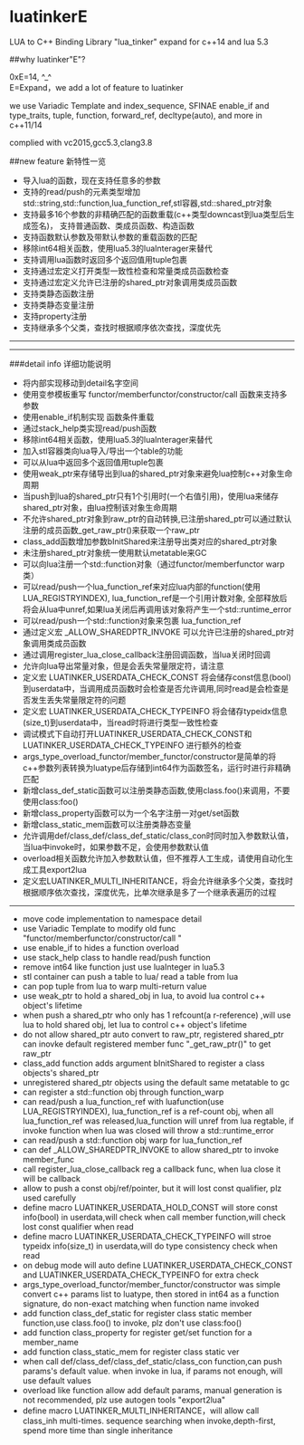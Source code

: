 # luatinkerE
LUA to C++ Binding Library "lua_tinker" expand for c++14 and lua 5.3

##why luatinker"E"?

0xE=14, ^_^  
E=Expand，we add a lot of feature to luatinker

we use Variadic Template and index_sequence, SFINAE enable_if and type_traits, tuple, function, forward_ref, decltype(auto), and more in c++11/14


complied with vc2015,gcc5.3,clang3.8


##new feature 新特性一览

* 导入lua的函数，现在支持任意多的参数
* 支持的read/push的元素类型增加std::string,std::function,lua_function_ref,stl容器,std::shared_ptr对象
* 支持最多16个参数的非精确匹配的函数重载(c++类型downcast到lua类型后生成签名)， 支持普通函数、类成员函数、构造函数
* 支持函数默认参数及带默认参数的重载函数的匹配
* 移除int64相关函数，使用lua5.3的luaInterager来替代  
* 支持调用lua函数时返回多个返回值用tuple包裹  
* 支持通过宏定义打开类型一致性检查和常量类成员函数检查
* 支持通过宏定义允许已注册的shared_ptr对象调用类成员函数    
* 支持类静态函数注册
* 支持类静态变量注册
* 支持property注册
* 支持继承多个父类，查找时根据顺序依次查找，深度优先

***



***




###detail info 详细功能说明
* 将内部实现移动到detail名字空间
* 使用变参模板重写 functor/memberfunctor/constructor/call 函数来支持多参数  
* 使用enable_if机制实现 函数条件重载  
* 通过stack_help类实现read/push函数  
* 移除int64相关函数，使用lua5.3的luaInterager来替代  
* 加入stl容器类向lua导入/导出一个table的功能  
* 可以从lua中返回多个返回值用tuple包裹  
* 使用weak_ptr来存储导出到lua的shared_ptr对象来避免lua控制c++对象生命周期  
* 当push到lua的shared_ptr只有1个引用时(一个右值引用)，使用lua来储存shared_ptr对象，由lua控制该对象生命周期
* 不允许shared_ptr对象到raw_ptr的自动转换,已注册shared_ptr可以通过默认注册的成员函数_get_raw_ptr()来获取一个raw_ptr  
* class_add函数增加参数bInitShared来注册导出类对应的shared_ptr对象  
* 未注册shared_ptr对象统一使用默认metatable来GC  
* 可以向lua注册一个std::function对象（通过functor/memberfunctor warp类）  
* 可以read/push一个lua_function_ref<RVal>来对应lua内部的function(使用LUA_REGISTRYINDEX), lua_function_ref是一个引用计数对象, 全部释放后将会从lua中unref,如果lua关闭后再调用该对象将产生一个std::runtime_error  
* 可以read/push一个std::function对象来包裹 lua_function_ref<RVal>    
* 通过定义宏 _ALLOW_SHAREDPTR_INVOKE 可以允许已注册的shared_ptr对象调用类成员函数    
* 通过调用register_lua_close_callback注册回调函数，当lua关闭时回调  
* 允许向lua导出常量对象，但是会丢失常量限定符，请注意 
* 定义宏 LUATINKER_USERDATA_CHECK_CONST 将会储存const信息(bool)到userdata中，当调用成员函数时会检查是否允许调用,同时read是会检查是否发生丢失常量限定符的问题  
* 定义宏 LUATINKER_USERDATA_CHECK_TYPEINFO 将会储存typeidx信息(size_t)到userdata中，当read时将进行类型一致性检查  
* 调试模式下自动打开LUATINKER_USERDATA_CHECK_CONST和LUATINKER_USERDATA_CHECK_TYPEINFO 进行额外的检查  
* args_type_overload_functor/member_functor/constructor是简单的将c++参数列表转换为luatype后存储到int64作为函数签名，运行时进行非精确匹配  
* 新增class_def_static函数可以注册类静态函数,使用class.foo()来调用，不要使用class:foo() 
* 新增class_property函数可以为一个名字注册一对get/set函数  
* 新增class_static_mem函数可以注册类静态变量  
* 允许调用def/class_def/class_def_static/class_con时同时加入参数默认值，当lua中invoke时，如果参数不足，会使用参数默认值  
* overload相关函数允许加入参数默认值，但不推荐人工生成，请使用自动化生成工具export2lua  
* 定义宏LUATINKER_MULTI_INHERITANCE，将会允许继承多个父类，查找时根据顺序依次查找，深度优先，比单次继承是多了一个继承表遍历的过程

***

* move code implementation to namespace detail
* use Variadic Template to modify old func "functor/memberfunctor/constructor/call "    
* use enable_if to hides a function overload  
* use stack_help class to handle read/push function  
* remove int64 like function just use luaInteger in lua5.3  
* stl container can push a table to lua/ read a table from lua  
* can pop tuple from lua to warp multi-return value  
* use weak_ptr to hold a shared_obj in lua, to avoid lua control c++ object's lifetime  
* when push a shared_ptr who only has 1 refcount(a r-reference) ,will use lua to hold shared obj, let lua to control c++ object's lifetime  
* do not allow shared_ptr auto convert to raw_ptr, registered shared_ptr can inovke default registered member func "_get_raw_ptr()" to get raw_ptr  
* class_add function adds argument bInitShared to register a class objects's shared_ptr  
* unregistered shared_ptr objects using the default same metatable to gc  
* can register a std::function obj through function_warp  
* can read/push a lua_function_ref<RVal> with luafunction(use LUA_REGISTRYINDEX), lua_function_ref is a ref-count obj, when all lua_function_ref was released,lua_function will unref from lua regtable, if invoke function when lua was closed will throw a std::runtime_error  
* can read/push a std::function obj warp for lua_function_ref<RVal>      
* can def _ALLOW_SHAREDPTR_INVOKE to allow shared_ptr to invoke member_func   
* call register_lua_close_callback reg a callback func, when lua close it will be callback  
* allow to push a const obj/ref/pointer, but it will lost const qualifier, plz used carefully 
* define macro LUATINKER_USERDATA_HOLD_CONST will store const info(bool) in userdata,will check when call member function,will check lost const qualifier when read   
* define macro LUATINKER_USERDATA_CHECK_TYPEINFO will stroe typeidx info(size_t) in userdata,will do type consistency check when read  
* on debug mode will auto define LUATINKER_USERDATA_CHECK_CONST and LUATINKER_USERDATA_CHECK_TYPEINFO for extra check  
* args_type_overload_functor/member_functor/constructor was simple convert c++ params list to luatype, then stored in int64 as a function signature, do non-exact matching when function name invoked  
* add function class_def_static for register class static member function,use class.foo() to invoke, plz don't use class:foo()  
* add function class_property for register get/set function for a member_name  
* add function class_static_mem for register class static ver  
* when call def/class_def/class_def_static/class_con function,can push params's default value. when invoke in lua, if params not enough, will use default values   
* overload like function allow add default params, manual generation is not recommended, plz use autogen tools "export2lua"  
* define macro LUATINKER_MULTI_INHERITANCE，will allow call class_inh multi-times. sequence searching when invoke,depth-first, spend more time than single inheritance
